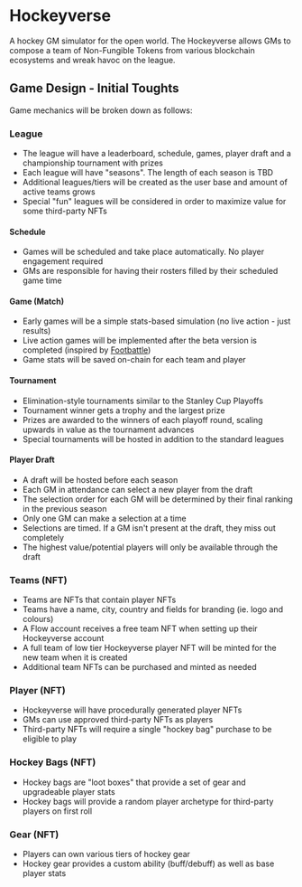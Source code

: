 # Hockeyverse

A hockey GM simulator for the open world. The Hockeyverse allows GMs to compose a team of Non-Fungible Tokens from various blockchain ecosystems and wreak havoc on the league.

## Game Design - Initial Toughts
Game mechanics will be broken down as follows:

### League
- The league will have a leaderboard, schedule, games, player draft and a championship tournament with prizes
- Each league will have "seasons". The length of each season is TBD
- Additional leagues/tiers will be created as the user base and amount of active teams grows
- Special "fun" leagues will be considered in order to maximize value for some third-party NFTs

#### Schedule
- Games will be scheduled and take place automatically. No player engagement required
- GMs are responsible for having their rosters filled by their scheduled game time

#### Game (Match)
- Early games will be a simple stats-based simulation (no live action - just results)
- Live action games will be implemented after the beta version is completed (inspired by [Footbattle](https://footbattle.io/))
- Game stats will be saved on-chain for each team and player

#### Tournament
- Elimination-style tournaments similar to the Stanley Cup Playoffs
- Tournament winner gets a trophy and the largest prize
- Prizes are awarded to the winners of each playoff round, scaling upwards in value as the tournament advances
- Special tournaments will be hosted in addition to the standard leagues

#### Player Draft
- A draft will be hosted before each season
- Each GM in attendance can select a new player from the draft
- The selection order for each GM will be determined by their final ranking in the previous season
- Only one GM can make a selection at a time
- Selections are timed. If a GM isn't present at the draft, they miss out completely
- The highest value/potential players will only be available through the draft

### Teams (NFT)
- Teams are NFTs that contain player NFTs
- Teams have a name, city, country and fields for branding (ie. logo and colours)
- A Flow account receives a free team NFT when setting up their Hockeyverse account
- A full team of low tier Hockeyverse player NFT will be minted for the new team when it is created
- Additional team NFTs can be purchased and minted as needed

### Player (NFT)
- Hockeyverse will have procedurally generated player NFTs
- GMs can use approved third-party NFTs as players
- Third-party NFTs will require a single "hockey bag" purchase to be eligible to play

### Hockey Bags (NFT)
- Hockey bags are "loot boxes" that provide a set of gear and upgradeable player stats
- Hockey bags will provide a random player archetype for third-party players on first roll

### Gear (NFT)
- Players can own various tiers of hockey gear
- Hockey gear provides a custom ability (buff/debuff) as well as base player stats